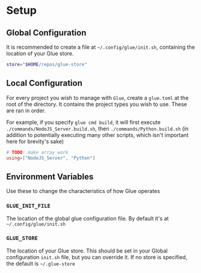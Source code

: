 # Setup

## Global Configuration

It is recommended to create a file at `~/.config/glue/init.sh`, containing the location of your Glue store.

```bash
store="$HOME/repos/glue-store"
```

## Local Configuration

For every project you wish to manage with `Glue`, create a `glue.toml` at the root of the directory. It contains the project types you wish to use. These are ran in order.

For example, if you specify `glue cmd build`, it will first execute `./commands/NodeJS_Server.build.sh`, then `./commands/Python.build.sh` (in addition to potentially executing many other scripts, which isn't important here for brevity's sake)

```toml
# TODO: make array work
using=["NodeJS_Server", "Python"]
```

## Environment Variables

Use these to change the characteristics of how Glue operates

### `GLUE_INIT_FILE`

The location of the global glue configuration file. By default it's at `~/.config/glue/init.sh`

### `GLUE_STORE`

The location of your Glue store. This should be set in your Global configuration `init.sh` file, but you can override it. If no store is specified, the default is `~/.glue-store`
